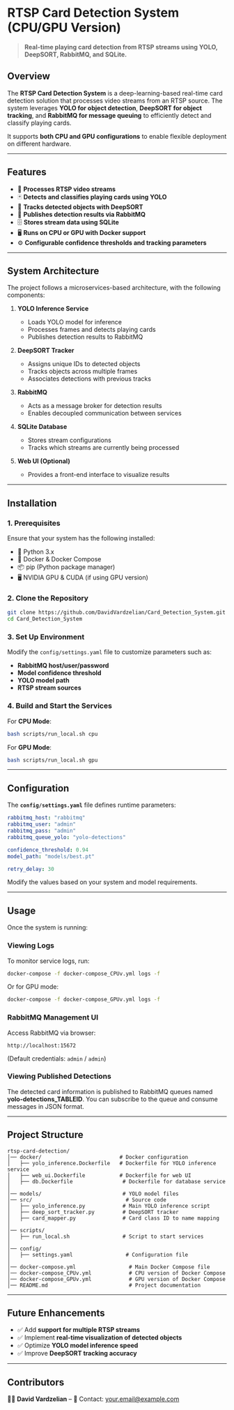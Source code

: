 # **RTSP Card Detection System (CPU/GPU Version)**
> **Real-time playing card detection from RTSP streams using YOLO, DeepSORT, RabbitMQ, and SQLite.**

## **Overview**
The **RTSP Card Detection System** is a deep-learning-based real-time card detection solution that processes video streams from an RTSP source. The system leverages **YOLO for object detection**, **DeepSORT for object tracking**, and **RabbitMQ for message queuing** to efficiently detect and classify playing cards.

It supports **both CPU and GPU configurations** to enable flexible deployment on different hardware.

---

## **Features**
- 🎥 **Processes RTSP video streams**
- 🃏 **Detects and classifies playing cards using YOLO**
- 🏃 **Tracks detected objects with DeepSORT**
- 📨 **Publishes detection results via RabbitMQ**
- 🗄 **Stores stream data using SQLite**
- 🖥 **Runs on CPU or GPU with Docker support**
- ⚙️ **Configurable confidence thresholds and tracking parameters**

---

## **System Architecture**
The project follows a microservices-based architecture, with the following components:

1. **YOLO Inference Service**  
   - Loads YOLO model for inference
   - Processes frames and detects playing cards
   - Publishes detection results to RabbitMQ

2. **DeepSORT Tracker**  
   - Assigns unique IDs to detected objects
   - Tracks objects across multiple frames
   - Associates detections with previous tracks

3. **RabbitMQ**  
   - Acts as a message broker for detection results
   - Enables decoupled communication between services

4. **SQLite Database**  
   - Stores stream configurations
   - Tracks which streams are currently being processed

5. **Web UI (Optional)**  
   - Provides a front-end interface to visualize results

---

## **Installation**

### **1. Prerequisites**
Ensure that your system has the following installed:

- 🐍 Python 3.x
- 🐋 Docker & Docker Compose
- 📦 pip (Python package manager)
- 🖥 NVIDIA GPU & CUDA (if using GPU version)

### **2. Clone the Repository**
```sh
git clone https://github.com/DavidVardzelian/Card_Detection_System.git
cd Card_Detection_System
```

### **3. Set Up Environment**
Modify the `config/settings.yaml` file to customize parameters such as:
- **RabbitMQ host/user/password**
- **Model confidence threshold**
- **YOLO model path**
- **RTSP stream sources**

### **4. Build and Start the Services**
For **CPU Mode**:
```sh
bash scripts/run_local.sh cpu
```

For **GPU Mode**:
```sh
bash scripts/run_local.sh gpu
```

---

## **Configuration**
The **`config/settings.yaml`** file defines runtime parameters:

```yaml
rabbitmq_host: "rabbitmq"
rabbitmq_user: "admin"
rabbitmq_pass: "admin"
rabbitmq_queue_yolo: "yolo-detections"

confidence_threshold: 0.94
model_path: "models/best.pt"

retry_delay: 30
```

Modify the values based on your system and model requirements.

---

## **Usage**
Once the system is running:

### **Viewing Logs**
To monitor service logs, run:
```sh
docker-compose -f docker-compose_CPUv.yml logs -f
```
Or for GPU mode:
```sh
docker-compose -f docker-compose_GPUv.yml logs -f
```

### **RabbitMQ Management UI**
Access RabbitMQ via browser:
```
http://localhost:15672
```
(Default credentials: `admin` / `admin`)

### **Viewing Published Detections**
The detected card information is published to RabbitMQ queues named **yolo-detections_TABLEID**. You can subscribe to the queue and consume messages in JSON format.

---

## **Project Structure**
```
rtsp-card-detection/
│── docker/                         # Docker configuration
│   ├── yolo_inference.Dockerfile   # Dockerfile for YOLO inference service
│   ├── web_ui.Dockerfile           # Dockerfile for web UI
│   ├── db.Dockerfile                # Dockerfile for database service
│
│── models/                          # YOLO model files
│── src/                              # Source code
│   ├── yolo_inference.py            # Main YOLO inference script
│   ├── deep_sort_tracker.py         # DeepSORT tracker
│   ├── card_mapper.py               # Card class ID to name mapping
│
│── scripts/
│   ├── run_local.sh                 # Script to start services
│
│── config/
│   ├── settings.yaml                 # Configuration file
│
│── docker-compose.yml                 # Main Docker Compose file
│── docker-compose_CPUv.yml            # CPU version of Docker Compose
│── docker-compose_GPUv.yml            # GPU version of Docker Compose
│── README.md                          # Project documentation
```

---

## **Future Enhancements**
- ✅ Add **support for multiple RTSP streams**
- ✅ Implement **real-time visualization of detected objects**
- ✅ Optimize **YOLO model inference speed**
- ✅ Improve **DeepSORT tracking accuracy**

---

## **Contributors**
👨‍💻 **David Vardzelian** – 
📧 Contact: [your.email@example.com](mailto:david.vardzelian@gmail.com)  

